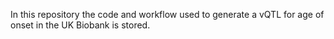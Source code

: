 In this repository the code and workflow used to generate a vQTL for age of onset in the UK Biobank is stored.



